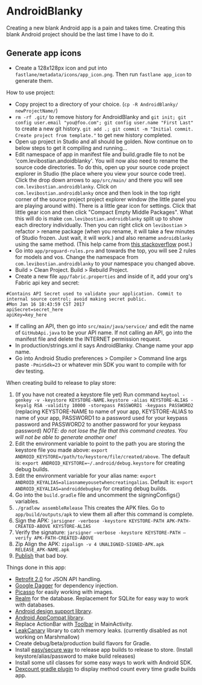 # AndroidBlanky
Creating a new blank Android app is a pain and takes time. Creating this blank Android project should be the last time I have to do it.

## Generate app icons

* Create a 128x128px icon and put into `fastlane/metadata/icons/app_icon.png`. Then run `fastlane app_icon` to generate them.

How to use project:  

* Copy project to a directory of your choice. (`cp -R AndroidBlanky/ newProjectName/`)
* `rm -rf .git/` to remove history for AndroidBlanky and `git init; git config user.email "you@foo.com"; git config user.name "First Last"` to create a new git history. `git add .; git commit -m "Initial commit. Create project from template."` to get new history completed.
* Open up project in Studio and all should be golden. Now continue on to below steps to get it compiling and running...
* Edit namespace of app in manifest file and build.gradle file to not be 'com.levibostian.andoidblanky'. You will now also need to rename the source code directories. To do this, open up your source code project explorer in Studio (the place where you view your source code tree). Click the drop down arrows to `app/src/main/` and there you will see `com.levibostian.androidblanky`. Click on `com.levibostian.androidblanky` once and then look in the top right corner of the source project project explorer window (the little panel you are playing around with). There is a little gear icon for settings. Click that little gear icon and then click "Compact Empty Middle Packages". What this will do is make `com.levibostian.androidblanky` split up to show each directory individually. Then you can right click on `levibostian` > refactor > rename package (when you rename, it will take a few minutes of Studio frozen. Just wait, it will work.) and also rename `androidblanky` using the same method. (This help came from [this stackoverflow](http://stackoverflow.com/a/27677033/1486374) post.)
* Go into `app/proguard-rules.pro` and towards the top, you will see 2 rules for models and vos. Change the namespace from `com.levibostian.androidblanky` to your namespace you changed above.
* Build > Clean Project. Build > Rebuild Project.
* Create a new file `app/fabric.properties` and inside of it, add your org's Fabric api key and secret:

```
#Contains API Secret used to validate your application. Commit to internal source control; avoid making secret public.
#Mon Jan 16 18:43:59 CST 2017
apiSecret=secret_here
apiKey=key_here
```

* If calling an API, then go into `src/main/java/service/` and edit the name of `GitHubApi.java` to be your API name. If not calling an API, go into the manifest file and delete the INTERNET permission request.
* In production/strings.xml it says AndroidBlanky. Change name your app name.
* Go into Android Studio preferences > Compiler > Command line args paste `-PminSdk=23` or whatever min SDK you want to compile with for dev testing.

When creating build to release to play store:  

1. (If you have not created a keystore file yet) Run command `keytool -genkey -v -keystore KEYSTORE-NAME.keystore -alias KEYSTORE-ALIAS -keyalg RSA -validity 10000 -storepass PASSWORD1 -keypass PASSWORD2` (replacing KEYSTORE-NAME to name of your app, KEYSTORE-ALIAS to name of your app, PASSWORD1 to a password used for your keypass password and PASSWORD2 to another password for your keypass password) *NOTE: do not lose the file that this command creates. You will not be able to generate another one!*
2. Edit the environment variable to point to the path you are storing the keystore file you made above: `export ANDROID_KEYSTORE=/path/to/keystore/file/created/above`. The default is: `export ANDROID_KEYSTORE=~/.android/debug.keystore` for creating debug builds.
3. Edit the environment variable for your alias name: `export ANDROID_KEYALIAS=aliasnameyousetwhencreatingalias`. Default is: `export ANDROID_KEYALIAS=androiddebugkey` for creating debug builds.
4. Go into the `build.gradle` file and uncomment the signingConfigs{} variables. 
5. `./gradlew assembleRelease` This creates the APK files. Go to  `app/build/outputs/apk` to view them all after this command is complete. 
6. Sign the APK: `jarsigner -verbose -keystore KEYSTORE-PATH APK-PATH-CREATED-ABOVE KEYSTORE-ALIAS`
7. Verify the signature: `jarsigner –verbose -keystore KEYSTORE-PATH –verify APK-PATH-CREATED-ABOVE`
8. Zip Align the APK: `zipalign -v 4 UNALIGNED-SIGNED-APK.apk RELEASE_APK-NAME.apk` 
9. [Publish](https://play.google.com/apps/publish) that bad boy. 

Things done in this app:

* [Retrofit 2.0](https://github.com/square/retrofit) for JSON API handling.
* [Google Dagger](https://google.github.io/dagger/) for dependency injection.
* [Picasso](https://github.com/square/picasso) for easily working with images.
* [Realm](https://realm.io/) for the database. Replacement for SQLite for easy way to work with databases.
* [Android design support library](http://android-developers.blogspot.com/2015/05/android-design-support-library.html).
* [Android AppCompat library](http://android-developers.blogspot.com/2014/10/appcompat-v21-material-design-for-pre.html).
* Replace ActionBar with [Toolbar](http://android-developers.blogspot.com/2014/10/appcompat-v21-material-design-for-pre.html) in MainActivity.
* [LeakCanary](https://github.com/square/leakcanary) library to catch memory leaks. (currently disabled as not working on Marshmallow)
* Create debug/beta/production build flavors for Gradle.
* Install [easy/secure way](https://github.com/almalkawi/Android-Guide/wiki/Generating-signed-release-APK-using-Gradle) to release app builds to release to store. (Install keystore/alias/password to make build releases)
* Install some util classes for some easy ways to work with Android SDK.
* [Dexcount gradle plugin](https://github.com/KeepSafe/dexcount-gradle-plugin) to display method count every time gradle builds app.
